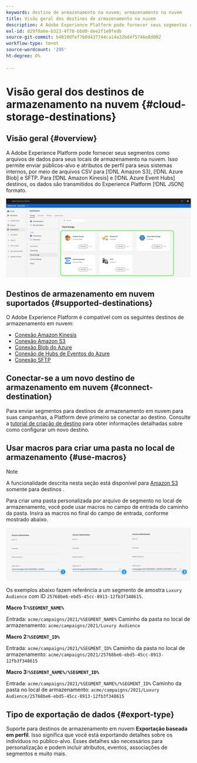 ```yaml
---
keywords: destino de armazenamento na nuvem; armazenamento na nuvem
title: Visão geral dos destinos de armazenamento na nuvem
description: A Adobe Experience Platform pode fornecer seus segmentos como arquivos de dados para seus locais de armazenamento em nuvem Amazon S3, AWS Kinesis, Hubs de eventos do Azure ou SFTP.
exl-id: d29f0a6e-b323-4f78-bbd0-dee2f1e0fedb
source-git-commit: b4810dfef7b0d437744ca14a32bd4f5746e8d002
workflow-type: tm+mt
source-wordcount: '295'
ht-degree: 0%

---
```


# Visão geral dos destinos de armazenamento na nuvem {#cloud-storage-destinations}

## Visão geral {#overview}

A Adobe Experience Platform pode fornecer seus segmentos como arquivos de dados para seus locais de armazenamento na nuvem. Isso permite enviar públicos-alvo e atributos de perfil para seus sistemas internos, por meio de arquivos CSV para [!DNL Amazon S3], [!DNL Azure Blob] e SFTP. Para [!DNL Amazon Kinesis] e [!DNL Azure Event Hubs] destinos, os dados são transmitidos do Experience Platform [!DNL JSON] formato.

![Destinos de armazenamento na nuvem do Adobe](../../assets/catalog/cloud-storage/cloud-storage-destinations.png)

## Destinos de armazenamento em nuvem suportados {#supported-destinations}

O Adobe Experience Platform é compatível com os seguintes destinos de armazenamento em nuvem:

* [Conexão Amazon Kinesis](amazon-kinesis.md)
* [Conexão Amazon S3](amazon-s3.md)
* [Conexão Blob do Azure](azure-blob.md)
* [Conexão de Hubs de Eventos do Azure](azure-event-hubs.md)
* [Conexão SFTP](sftp.md)

## Conectar-se a um novo destino de armazenamento em nuvem {#connect-destination}

Para enviar segmentos para destinos de armazenamento em nuvem para suas campanhas, a Platform deve primeiro se conectar ao destino. Consulte a [tutorial de criação de destino](../../ui/connect-destination.md) para obter informações detalhadas sobre como configurar um novo destino.


## Usar macros para criar uma pasta no local de armazenamento {#use-macros}

>[!NOTE]
>
> A funcionalidade descrita nesta seção está disponível para [Amazon S3](amazon-s3.md) somente para destinos .

Para criar uma pasta personalizada por arquivo de segmento no local de armazenamento, você pode usar macros no campo de entrada do caminho da pasta. Insira as macros no final do campo de entrada, conforme mostrado abaixo.

![Como usar macros para criar uma pasta no seu armazenamento](../../assets/catalog/cloud-storage/workflow/macros-folder-path.png)

Os exemplos abaixo fazem referência a um segmento de amostra `Luxury Audience` com ID `25768be6-ebd5-45cc-8913-12fb3f348615`.

**Macro 1:`%SEGMENT_NAME%`**

Entrada: `acme/campaigns/2021/%SEGMENT_NAME%`
Caminho da pasta no local de armazenamento: `acme/campaigns/2021/Luxury Audience`

**Macro 2:`%SEGMENT_ID%`**

Entrada: `acme/campaigns/2021/%SEGMENT_ID%`
Caminho da pasta no local de armazenamento: `acme/campaigns/2021/25768be6-ebd5-45cc-8913-12fb3f348615`

**Macro 3:`%SEGMENT_NAME%/%SEGMENT_ID%`**

Entrada: `acme/campaigns/2021/%SEGMENT_NAME%/%SEGMENT_ID%`
Caminho da pasta no local de armazenamento: `acme/campaigns/2021/Luxury Audience/25768be6-ebd5-45cc-8913-12fb3f348615`

## Tipo de exportação de dados {#export-type}

Suporte para destinos de armazenamento em nuvem **Exportação baseada em perfil**. Isso significa que você está exportando detalhes sobre os indivíduos no público-alvo. Esses detalhes são necessários para personalização e podem incluir atributos, eventos, associações de segmentos e muito mais.